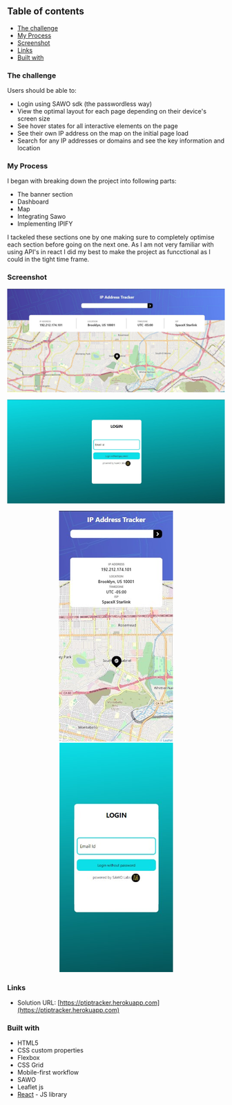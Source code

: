 ## Table of contents

- [The challenge](#the-challenge)
- [My Process](#my-process)
- [Screenshot](#screenshot)
- [Links](#links)
- [Built with](#built-with)


### The challenge

Users should be able to:

- Login using SAWO sdk (the passwordless way)
- View the optimal layout for each page depending on their device's screen size
- See hover states for all interactive elements on the page
- See their own IP address on the map on the initial page load
- Search for any IP addresses or domains and see the key information and location

### My Process

I began with breaking down the project into following parts:
- The banner section
- Dashboard
- Map
- Integrating Sawo
- Implementing  IPIFY

I tackeled these sections one by one making sure to completely optimise each section before going on the next one. As I am not very familiar with using API's in react I did my best to make the project as funcctional as I could in the tight time frame. 

### Screenshot

<p align='center'><img src="/screens/main.jpg">
<p align='center'><img src="/screens/login.jpg">
 <p align='center'><img src="/screens/mainm.jpg">
      <img src="/screens/loginm.jpg">

  





### Links

- Solution URL: [https://ptiptracker.herokuapp.com](https://ptiptracker.herokuapp.com)


### Built with

- HTML5
- CSS custom properties
- Flexbox
- CSS Grid
- Mobile-first workflow
- SAWO
- Leaflet js
- [React](https://reactjs.org/) - JS library



